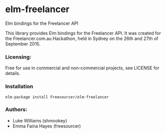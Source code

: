 # elm-freelancer
Elm bindings for the Freelancer API

This library provides Elm bindings for the Freelancer API. It was created for the Freelancer.com.au Hackathon, held in Sydney on the 26th and 27th of September 2015. 

### Licensing:

Free for use in commercial and non-commercial projects, see LICENSE for details.

### Installation

```elm-package install Freesourcer/elm-freelancer```

### Authors:

- Luke Williams (shmookey)
- Emma Faina Hayes (freesourcer)

